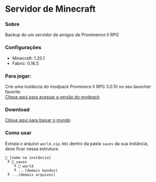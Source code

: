 # Servidor de Minecraft

### Sobre
Backup do um servidor de amigos de Prominence II RPG

### Configurações
* Minecraft: 1.20.1
* Fabric: 0.16.5

### Para jogar:
Crie uma instância do modpack Prominece II RPG 3.0.10 no seu launcher favorito\
[Clique aqui para acessar a versão do modpack](https://www.curseforge.com/minecraft/modpacks/prominence-2-rpg/files/5838203)

### Download
[Clique aqui para baixar o mundo](https://github.com/akauangr/mineserver-minelite/archive/refs/heads/main.zip)


### Como usar
Extraia o arquivo ```world.zip.001``` dentro da pasta ```saves``` da sua instância, deve ficar nessa estrutura:

```
📁 [nome na instância]
 ╚ 📁 saves
    ╚ 📁 world
    ╚ ...(demais mundos)
 ╚ ...(demais arquivos)
```
